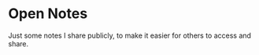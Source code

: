 # Open Notes

Just some notes I share publicly, to make it easier for others to access and share.


